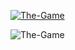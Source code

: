 <a href="https://ibb.co/LpbmFG5"><img src="https://i.ibb.co/SvWbjLr/The-Game.jpg" alt="The-Game" border="0"></a>
<p><img src="https://img.shields.io/badge/DEVELOPER-KOMOLIN%20ARTEM-green" alt="The-Game" border="0"></p>

